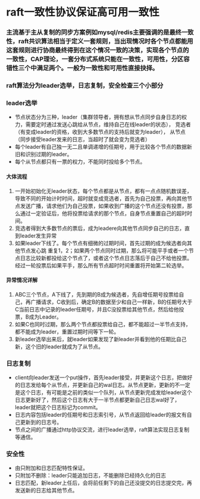 <!--
 * @Author: zzzzztw
 * @Date: 2023-05-20 11:04:47
 * @LastEditors: Do not edit
 * @LastEditTime: 2023-05-20 15:04:56
 * @FilePath: /myLearning/etcd/笔记/2Raft协议，保证高可用数据强一致性.md
-->
# raft一致性协议保证高可用一致性

### 主流基于主从复制的同步方案例如mysql/redis主要强调的是最终一致性，raft共识算法相当于定义一套规则，当出现情况时各个节点都能用这套规则进行协商最终得到在这个情况一致的决策，实现各个节点的一致性，CAP理论，一套分布式系统只能在一致性，可用性，分区容错性三个中满足两个。一般为一致性和可用性直接抉择。

### raft算法分为leader选举，日志复制，安全检查三个小部分

### leader选举
* 节点状态分为三种，leader（集群领导者，拥有想从节点同步自身日志的权力，需要定时通过发送心跳给从节点，维持自己在线leader的状态）， 竞选者（有变成leader的资格，收到大多数节点的支持后就变为leader）， 从节点（同步接受leader发来的日志，当超时了就会变为竞选者）
* 每个leader有自己独一无二且单调递增的任期号，用于比较各个节点的数据新旧和识别过期的leader。
* 每个从节点都只有一票的权力，不能同时投给多个节点。

#### 大体流程
1. 一开始初始化无leader状态，每个节点都是从节点，都有一点点随机数误差，导致不同的开始计时时间，超时就变成竞选者，首先为自己投票，再向其他节点发送广播，请求他们为自己投票，如果收到广播的这个节点还没有投票，那么通过一定验证后，他将投票给请求的那个节点，自身节点重置自己的超时时间。
2. 竞选者得到大多数节点的票后，成为leadere向其他节点同步自己的日志，直到leader发生异常
3. 如果leader下线了。每个节点有细微的过期时间，首先过期的成为候选者向其他节点发心跳 重复1，2；如果两个节点同时过期，那么将可能平手或者一个节点日志比较新都投给这个节点了，或者这个节点日志落后于自己不给他投票。经过一轮投票后如果平手，那么所有节点超时时间重置将开始第二轮选举。

#### 异常情况详解

1. ABC三个节点，A下线了，先到期的B成为候选者，先自增任期号投票给自己，再广播请求，C收到后，确定B的数据至少和自己一样新，B的任期号大于C当前日志中记录的leader任期号，并且C没投票给其他节点，然后给他投票，B成为Leader。
2. 如果C也同时过期，那么两个节点都投票给自己，都不能超过一半节点支持，都不能成为leader，重置过期时间等下一轮。
3. 新leader选举出来后，就leader如果发现了新leader并看到他的任期比自己新，这个旧的leader就成为了从节点。

### 日志复制
* client向leader发送一个put操作，首先leader接受，并更新这个日志，把做好的日志发给每个从节点，并更新自己的wal日志。从节点更新，更新的不一定是这个日志，有可能是之前的类似一个队列，从节点更新完成发给leader这个日志更新好了，然后这个日志有大于一半节点都更新自己日志wal好了，leader就把这个日志标记为commit。
* 日志内容包括leader的任期号和日志索引号，从节点返回给leader的报文有自己更新到的日志号。
* 节点之间的广播通过http协议交流，进行leader选举，raft算法实现日志复制等通信。


### 安全性

* 由只附加和日志匹配特性保证。
* 只附加不删除：leader只能追加日志，不能删除已经持久化的日志
* 日志匹配，新leader上任后，会将前任剩下的自己还没提交的日志提交完，再发送新的日志给其他节点。